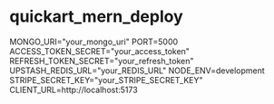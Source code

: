 # quickart_mern_deploy
MONGO_URI="your_mongo_uri"
PORT=5000
ACCESS_TOKEN_SECRET="your_access_token"
REFRESH_TOKEN_SECRET="your_refresh_token"
UPSTASH_REDIS_URL="your_REDIS_URL"
NODE_ENV=development
STRIPE_SECRET_KEY="your_STRIPE_SECRET_KEY"
CLIENT_URL=http://localhost:5173
